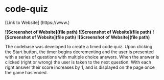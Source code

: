 # **code-quiz**

[Link to Website] (https://www.)

**![Screenshot of Website](file path)**
**![Screenshot of Website](file path)**
**![Screenshot of Website](file path)**
**![Screenshot of Website](file path)**

The codebase was developed to create a timed code quiz. 
Upon clicking the Start button, the timer begins decrementing and the user is presented with a series
of questions with multiple choice answers. When the answer is clicked (right or wrong)
the user is taken to the next question. With each right answer their score increases by 1, and is displayed on the page
once the game has ended. 


